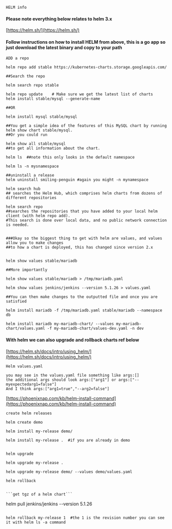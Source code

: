 ```HELM info```

#### Please note everything below relates to helm 3.x

[https://helm.sh/](https://helm.sh/)

#### Follow instructions on how to install HELM from above, this is a go app so just download the latest binary and copy to your path

```ADD a repo```

````
helm repo add stable https://kubernetes-charts.storage.googleapis.com/

##Search the repo

helm search repo stable

helm repo update    # Make sure we get the latest list of charts
helm install stable/mysql --generate-name

##OR

helm install mysql stable/mysql

##You get a simple idea of the features of this MySQL chart by running 
helm show chart stable/mysql. 
##Or you could run 

helm show all stable/mysql 
##to get all information about the chart.

helm ls  ##note this only looks in the default namespace

helm ls -n mysnamespace

##uninstall a release
helm uninstall smiling-penguin #again you might -n mynamespace

````

````
helm search hub 
## searches the Helm Hub, which comprises helm charts from dozens of different repositories

helm search repo 
##searches the repositories that you have added to your local helm client (with helm repo add). 
#This search is done over local data, and no public network connection is needed.


###Okay so the biggest thing to get with helm are values, and values allow you to make changes
##to how a chart is deployed, this has changed since version 2.x


helm show values stable/mariadb

##More importantly

helm show values stable/mariadb > /tmp/mariadb.yaml

helm show values jenkins/jenkins --version 5.1.26 > values.yaml

##You can then make changes to the outputted file and once you are satisfied

helm install mariadb -f /tmp/mariadb.yaml stable/mariadb --namespace db

helm install mariadb my-mariadb-chart/ --values my-mariadb-chart/values.yaml -f my-mariadb-chart/values-dev.yaml -n dev
````

#### With helm we can also upgrade and rollback charts ref below

[https://helm.sh/docs/intro/using_helm/](https://helm.sh/docs/intro/using_helm/)


```Helm values.yaml```

````
you may see in the values.yaml file something like args:[]
the additional args should look args:["arg1"] or args:["--myexpectedarg1=false"]
And I think args:["arg1=true","--arg2=false"]
````


[https://phoenixnap.com/kb/helm-install-command](https://phoenixnap.com/kb/helm-install-command)


```create helm releases```

````
helm create demo

helm install my-release demo/

helm install my-release .  #if you are already in demo


````


```helm upgrade```

````
helm upgrade my-release .

helm upgrade my-release demo/ --values demo/values.yaml

````

```helm rollback```

````

```get tgz of a helm chart```

````
helm pull jenkins/jenkins --version 5.1.26
````

helm rollback my-release 1  #the 1 is the revision number you can see it with helm ls -a command
````

